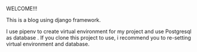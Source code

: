 WELCOME!!!

This is a blog using django framework.


I use pipenv to create virtual environment for my project and use Postgresql as database . If you clone this project to use, i recommend you to re-setting virtual environment and database.
